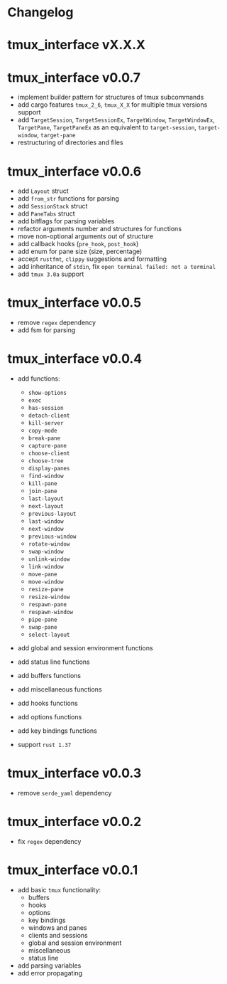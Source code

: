 # Changelog


# tmux_interface vX.X.X


# tmux_interface v0.0.7
- implement builder pattern for structures of tmux subcommands
- add cargo features `tmux_2_6`, `tmux_X_X` for multiple tmux versions support
- add `TargetSession`, `TargetSessionEx`, `TargetWindow`, `TargetWindowEx`,
    `TargetPane`, `TargetPaneEx` as an equivalent to `target-session`,
    `target-window`, `target-pane`
- restructuring of directories and files


# tmux_interface v0.0.6
- add `Layout` struct
- add `from_str` functions for parsing
- add `SessionStack` struct
- add `PaneTabs` struct
- add bitflags for parsing variables
- refactor arguments number and structures for functions
- move non-optional arguments out of structure
- add callback hooks (`pre_hook`, `post_hook`)
- add enum for pane size (size, percentage)
- accept `rustfmt`, `clippy` suggestions and formatting
- add inheritance of `stdin`, fix `open terminal failed: not a terminal`
- add `tmux 3.0a` support


# tmux_interface v0.0.5
- remove `regex` dependency
- add fsm for parsing


# tmux_interface v0.0.4
- add functions:
    - `show-options`
    - `exec`
    - `has-session`
    - `detach-client`
    - `kill-server`
    - `copy-mode`
    - `break-pane`
    - `capture-pane`
    - `choose-client`
    - `choose-tree`
    - `display-panes`
    - `find-window`
    - `kill-pane`
    - `join-pane`
    - `last-layout`
    - `next-layout`
    - `previous-layout`
    - `last-window`
    - `next-window`
    - `previous-window`
    - `rotate-window`
    - `swap-window`
    - `unlink-window`
    - `link-window`
    - `move-pane`
    - `move-window`
    - `resize-pane`
    - `resize-window`
    - `respawn-pane`
    - `respawn-window`
    - `pipe-pane`
    - `swap-pane`
    - `select-layout`

- add global and session environment functions
- add status line functions
- add buffers functions
- add miscellaneous functions
- add hooks functions
- add options functions
- add key bindings functions
- support `rust 1.37`

# tmux_interface v0.0.3
- remove `serde_yaml` dependency

# tmux_interface v0.0.2
- fix `regex` dependency

# tmux_interface v0.0.1
- add basic `tmux` functionality:
    - buffers
    - hooks
    - options
    - key bindings
    - windows and panes
    - clients and sessions
    - global and session environment
    - miscellaneous
    - status line
- add parsing variables
- add error propagating
